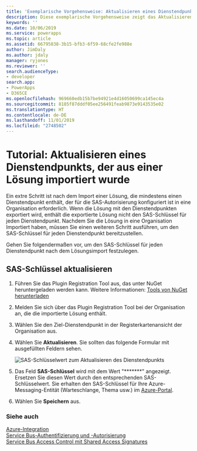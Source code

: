 ```yaml
---
title: 'Exemplarische Vorgehensweise: Aktualisieren eines Dienstendpunkts, der aus einer Lösung importiert wurde (Common Data Service) | Microsoft Docs'
description: Diese exemplarische Vorgehensweise zeigt das Aktualisieren eines Dienstendpunkts, der aus einer Lösung importiert wurde.
keywords: ''
ms.date: 10/06/2019
ms.service: powerapps
ms.topic: article
ms.assetid: 66795838-3b15-bfb3-6f59-68cfe2fe988e
author: JimDaly
ms.author: jdaly
manager: ryjones
ms.reviewer: ''
search.audienceType:
- developer
search.app:
- PowerApps
- D365CE
ms.openlocfilehash: 969660edb15b7be94921e4d16050699ca145ec4a
ms.sourcegitcommit: 8185f87dddf05ee256491feab9873e9143535e02
ms.translationtype: HT
ms.contentlocale: de-DE
ms.lasthandoff: 11/01/2019
ms.locfileid: "2748502"
---
```

# <a name="tutorial-update-a-service-endpoint-imported-from-a-solution"></a>Tutorial: Aktualisieren eines Dienstendpunkts, der aus einer Lösung importiert wurde

Ein extre Schritt ist nach dem Import einer Lösung, die mindestens einen Dienstendpunkt enthält, der für die SAS-Autorisierung konfiguriert ist in eine Organisation erforderlich. Wenn die Lösung mit den Dienstendpunkten exportiert wird, enthält die exportierte Lösung nicht den SAS-Schlüssel für jeden Dienstendpunkt. Nachdem Sie die Lösung in eine Organisation Importiert haben, müssen Sie einen weiteren Schritt ausführen, um den SAS-Schlüssel für jeden Dienstendpunkt bereitzustellen.  
  
Gehen Sie folgendermaßen vor, um den SAS-Schlüssel für jeden Dienstendpunkt nach dem Lösungsimport festzulegen.  
  
## <a name="update-the-sas-key"></a>SAS-Schlüssel aktualisieren  
  
1. Führen Sie das Plugin Registration Tool aus, das unter NuGet heruntergeladen werden kann. Weitere Informationen: [Tools von NuGet herunterladen](download-tools-nuget.md)
  
1. Melden Sie sich über das Plugin Registration Tool bei der Organisation an, die die importierte Lösung enthält.  
  
1. Wählen Sie den Ziel-Dienstendpunkt in der Registerkartenansicht der Organisation aus.  
  
1. Wählen Sie **Aktualisieren**. Sie sollten das folgende Formular mit ausgefüllten Feldern sehen.  
  
    ![SAS-Schlüsselwert zum Aktualisieren des Dienstendpunkts](media/sas-key.PNG "SAS-Schlüsselwert zum Aktualisieren des Dienstendpunkts")  
  
1. Das Feld **SAS-Schlüssel** wird mit dem Wert "*******" angezeigt.  Ersetzen Sie diesen Wert durch den entsprechenden SAS-Schlüsselwert. Sie erhalten den SAS-Schlüssel für Ihre Azure-Messaging-Entität (Warteschlange, Thema usw.) im [Azure-Portal](https://portal.azure.com).  
  
1. Wählen Sie **Speichern** aus.  
  
### <a name="see-also"></a>Siehe auch

[Azure-Integration](azure-integration.md)<br />
[Service Bus-Authentifizierung und -Autorisierung](/azure/service-bus-messaging/service-bus-authentication-and-authorization)<br />
[Service Bus Access Control mit Shared Access Signatures](/azure/service-bus-messaging/service-bus-sas)
